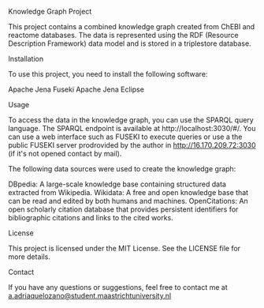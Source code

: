 Knowledge Graph Project

This project contains a combined knowledge graph created from ChEBI and reactome databases. The data is represented using the RDF (Resource Description Framework) data model and is stored in a triplestore database.

Installation

To use this project, you need to install the following software:

Apache Jena Fuseki
Apache Jena
Eclipse


Usage

To access the data in the knowledge graph, you can use the SPARQL query language. The SPARQL endpoint is available at http://localhost:3030/#/. You can use a web interface such as FUSEKI to execute queries or use a the public FUSEKI server prodrovided by the author in http://16.170.209.72:3030 (if it's not opened contact by mail).



The following data sources were used to create the knowledge graph:

DBpedia: A large-scale knowledge base containing structured data extracted from Wikipedia.
Wikidata: A free and open knowledge base that can be read and edited by both humans and machines.
OpenCitations: An open scholarly citation database that provides persistent identifiers for bibliographic citations and links to the cited works.


License

This project is licensed under the MIT License. See the LICENSE file for more details.

Contact

If you have any questions or suggestions, feel free to contact me at a.adriaquelozano@student.maastrichtuniversity.nl
